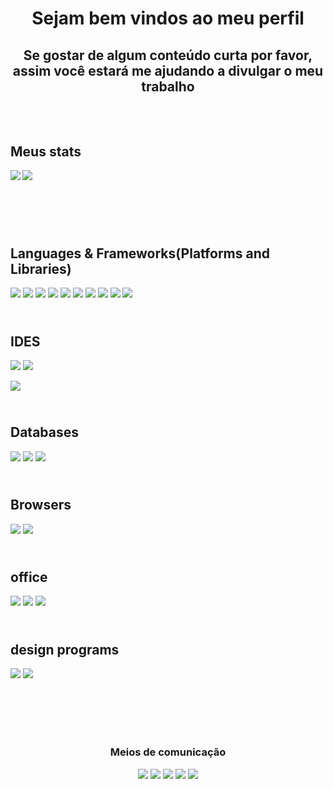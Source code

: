 <h1 align="center">
Sejam bem vindos ao meu perfil
</h1>

<h2 align="center">
Se gostar de algum conteúdo curta por favor,  
assim você estará me ajudando a divulgar o meu trabalho
</h2>

## <br> <br> Meus stats 

<div>     
<a href="https://github.com/JNascimento-droid" target="_blank"><img align ="left" wight = "47%" src="https://github-readme-stats.vercel.app/api?username=JNascimento-droid&show_icons=true&theme=tokyonight&include_all_commits=true&count_private=true"/></a>

<a href="https://github.com/JNascimento-droid" target="_blank"><img wight = "47%" src="https://github-readme-stats.vercel.app/api/top-langs/?username=JNascimento-droid&layout=compact&langs_count=7&theme=tokyonight"/></a>
</div>
        
## <br> <br> <br> Languages & Frameworks(Platforms and Libraries)

<div>
 
<img src ="https://img.shields.io/badge/markdown-%23000000.svg?style=for-the-badge&logo=markdown&logoColor=white">      
        
<img src ="https://img.shields.io/badge/html5-%23E34F26.svg?style=for-the-badge&logo=html5&logoColor=white">
                      
<img src ="https://img.shields.io/badge/css3-%231572B6.svg?style=for-the-badge&logo=css3&logoColor=white">
                    
<img src ="https://img.shields.io/badge/SASS-hotpink.svg?style=for-the-badge&logo=SASS&logoColor=white">
                      
<img src ="https://img.shields.io/badge/javascript-%23323330.svg?style=for-the-badge&logo=javascript&logoColor=%23F7DF1E">
                      
<img src ="https://img.shields.io/badge/jquery-%230769AD.svg?style=for-the-badge&logo=jquery&logoColor=white">
                       
<img src ="https://img.shields.io/badge/node.js-6DA55F?style=for-the-badge&logo=node.js&logoColor=white">
                      
<img src ="https://img.shields.io/badge/php-%23777BB4.svg?style=for-the-badge&logo=php&logoColor=white">
                      
<img src ="https://img.shields.io/badge/c%23-%23239120.svg?style=for-the-badge&logo=c-sharp&logoColor=white">
        
<img src ="https://img.shields.io/badge/.NET-5C2D91?style=for-the-badge&logo=.net&logoColor=white">
                      
</div>

## <br> IDES
<div>
 
 <img src ="https://img.shields.io/badge/Visual%20Studio%20Code-0078d7.svg?style=for-the-badge&logo=visual-studio-code&logoColor=white">
   
<img src ="https://img.shields.io/badge/Visual%20Studio-5C2D91.svg?style=for-the-badge&logo=visual-studio&logoColor=white">
  
<a href=https://codepen.io/JN2020 target="_blank"><img src ="https://img.shields.io/badge/Codepen-000000?style=for-the-badge&logo=codepen&logoColor=white"></a>
</div>

## <br> Databases
<div>
   
<img src ="https://img.shields.io/badge/Microsoft%20SQL%20Sever-CC2927?style=for-the-badge&logo=microsoft%20sql%20server&logoColor=white">
   
<img src ="https://img.shields.io/badge/mysql-%2300f.svg?style=for-the-badge&logo=mysql&logoColor=white">
        
<img src ="https://img.shields.io/badge/Microsoft_Access-A4373A?style=for-the-badge&logo=microsoft-access&logoColor=white">
   
</div>

## <br> Browsers
<div>
   
<img src ="https://img.shields.io/badge/Firefox-FF7139?style=for-the-badge&logo=Firefox-Browser&logoColor=white">
   
<img src ="https://img.shields.io/badge/Google%20Chrome-4285F4?style=for-the-badge&logo=GoogleChrome&logoColor=white">
   
</div>

## <br> office
<div>
   
<img src ="https://img.shields.io/badge/Microsoft_Excel-217346?style=for-the-badge&logo=microsoft-excel&logoColor=white">
   
<img src ="https://img.shields.io/badge/Microsoft_Word-2B579A?style=for-the-badge&logo=microsoft-word&logoColor=white">
        
<img src ="https://img.shields.io/badge/Microsoft_PowerPoint-B7472A?style=for-the-badge&logo=microsoft-powerpoint&logoColor=white">
   
</div>

## <br> design programs
<div>
   
<img src ="https://img.shields.io/badge/Canva-%2300C4CC.svg?style=for-the-badge&logo=Canva&logoColor=white">
        
<img src ="https://img.shields.io/badge/adobephotoshop-%2331A8FF.svg?style=for-the-badge&logo=adobephotoshop&logoColor=white">
   
</div>

<br><br><br><br> <h3 align = "center"> Meios de comunicação</h3>
<div align = "center">
   
<img src ="https://img.shields.io/badge/Instagram-%23E4405F.svg?style=for-the-badge&logo=Instagram&logoColor=white">
   
<img src ="https://img.shields.io/badge/Messenger-00B2FF?style=for-the-badge&logo=messenger&logoColor=white">
        
<img src ="https://img.shields.io/badge/WhatsApp-25D366?style=for-the-badge&logo=whatsapp&logoColor=white">
        
<img src ="https://img.shields.io/badge/Facebook-%231877F2.svg?style=for-the-badge&logo=Facebook&logoColor=white">
        
<img src ="https://img.shields.io/badge/Gmail-D14836?style=for-the-badge&logo=gmail&logoColor=white">
   
</div>
